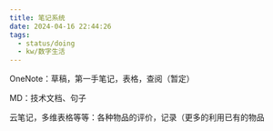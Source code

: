 ```yaml
---
title: 笔记系统
date: 2024-04-16 22:44:26
tags:
  - status/doing
  - kw/数字生活
---
```


OneNote：草稿，第一手笔记，表格，查阅（暂定）

MD：技术文档、句子

云笔记，多维表格等等：各种物品的评价，记录（更多的利用已有的物品
